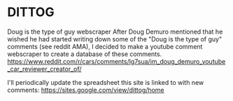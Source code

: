# DITTOG
Doug is the type of guy webscraper
After Doug Demuro mentioned that he wished he had started writing down some of the "Doug is the type of guy" comments (see reddit AMA), I decided to make a youtube comment webscraper to create a database of these comments. 
https://www.reddit.com/r/cars/comments/lg7sua/im_doug_demuro_youtube_car_reviewer_creator_of/

I'll periodically update the spreadsheet this site is linked to with new comments: https://sites.google.com/view/dittog/home
